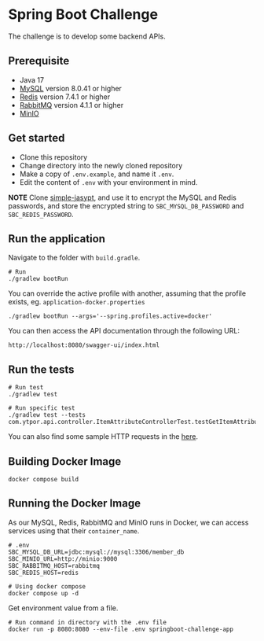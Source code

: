 # Spring Boot Challenge

The challenge is to develop some backend APIs.

## Prerequisite

* Java 17
* [MySQL](https://github.com/ytpor/mysql-challenge) version 8.0.41 or higher
* [Redis](https://github.com/ytpor/redis-challenge) version 7.4.1 or higher
* [RabbitMQ](https://github.com/ytpor/rabbitmq-challenge) version 4.1.1 or higher
* [MinIO](https://github.com/ytpor/minio-challenge)

## Get started

* Clone this repository
* Change directory into the newly cloned repository
* Make a copy of `.env.example`, and name it `.env`.
* Edit the content of `.env` with your environment in mind.

**NOTE** Clone [simple-jasypt](https://github.com/ytpor/simple-jasypt), and use it to encrypt the MySQL and Redis passwords, and store the encrypted string to `SBC_MYSQL_DB_PASSWORD` and `SBC_REDIS_PASSWORD`.

## Run the application

Navigate to the folder with `build.gradle`.

```
# Run
./gradlew bootRun
```

You can override the active profile with another, assuming that the profile exists, eg. `application-docker.properties`

```
./gradlew bootRun --args='--spring.profiles.active=docker'
```

You can then access the API documentation through the following URL:

```
http://localhost:8080/swagger-ui/index.html
```

## Run the tests

```
# Run test
./gradlew test

# Run specific test
./gradlew test --tests com.ytpor.api.controller.ItemAttributeControllerTest.testGetItemAttributeById
```

You can also find some sample HTTP requests in the [here](./rest-client).

## Building Docker Image

```
docker compose build
```

## Running the Docker Image

As our MySQL, Redis, RabbitMQ and MinIO runs in Docker, we can access services using that their `container_name`.

```
# .env
SBC_MYSQL_DB_URL=jdbc:mysql://mysql:3306/member_db
SBC_MINIO_URL=http://minio:9000
SBC_RABBITMQ_HOST=rabbitmq
SBC_REDIS_HOST=redis
```

```
# Using docker compose
docker compose up -d
```

Get environment value from a file.

```
# Run command in directory with the .env file
docker run -p 8080:8080 --env-file .env springboot-challenge-app
```
